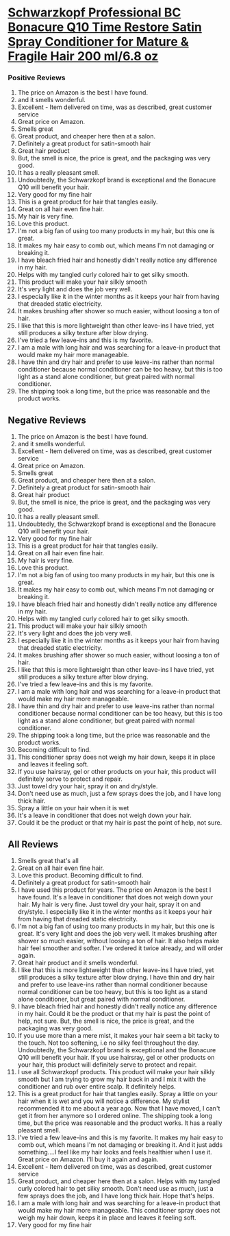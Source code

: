 # [Schwarzkopf Professional BC Bonacure Q10 Time Restore Satin Spray Conditioner for Mature &amp; Fragile Hair 200 ml/6.8 oz](https://products.checkmycream.com/products/Schwarzkopf-Professional-BC-Bonacure-Q10-Time-Restore-Satin-Spray-Conditioner-for-Mature-and-Fragile-Hair-200-ml6.8-oz.html)

### Positive Reviews

<ol>
      <li>The price on Amazon is the best I have found.</li>
      <li>and it smells wonderful.</li>
      <li>Excellent - Item delivered on time, was as described, great customer service</li>
      <li>Great price on Amazon.  </li>
      <li>Smells great</li>
      <li>Great product, and cheaper here then at a salon.</li>
      <li>Definitely a great product for satin-smooth hair</li>
      <li>Great hair product</li>
      <li>But, the smell is nice, the price is great, and the packaging was very good.</li>
      <li>It has a really pleasant smell.</li>
      <li>Undoubtedly, the Schwarzkopf brand is exceptional and the Bonacure Q10 will benefit your hair.  </li>
      <li>Very good for my fine hair</li>
      <li>This is a great product for hair that tangles easily.  </li>
      <li>Great on all hair even fine hair.</li>
      <li>My hair is very fine.</li>
      <li>Love this product.  </li>
      <li>I&#x27;m not a big fan of using too many products in my hair, but this one is great.</li>
      <li>It makes my hair easy to comb out, which means I&#x27;m not damaging or breaking it.  </li>
      <li>I have bleach fried hair and honestly didn&#x27;t really notice any difference in my hair.</li>
      <li>Helps with my tangled curly colored hair to get silky smooth.</li>
      <li>This product will make your hair silkly smooth</li>
      <li>It&#x27;s very light and does the job very well.</li>
      <li>I especially like it in the winter months as it keeps your hair from having that dreaded static electricity.</li>
      <li>It makes brushing after shower so much easier, without loosing a ton of hair.</li>
      <li>I like that this is more lightweight than other leave-ins I have tried, yet still produces a silky texture after blow drying.</li>
      <li>I&#x27;ve tried a few leave-ins and this is my favorite.  </li>
      <li>I am a male with long hair and was searching for a leave-in product that would make my hair more manageable.</li>
      <li>I have thin and dry hair and prefer to use leave-ins rather than normal conditioner because normal conditioner can be too heavy, but this is too light as a stand alone conditioner, but great paired with normal conditioner.</li>
      <li>The shipping took a long time, but the price was reasonable and the product works.</li>
</ol>


<h2>Negative Reviews</h2>
<ol>
<li> The price on Amazon is the best I have found.</li>
<li> and it smells wonderful.</li>
<li> Excellent - Item delivered on time, was as described, great customer service</li>
<li> Great price on Amazon.  </li>
<li> Smells great</li>
<li> Great product, and cheaper here then at a salon.</li>
<li> Definitely a great product for satin-smooth hair</li>
<li> Great hair product</li>
<li> But, the smell is nice, the price is great, and the packaging was very good.</li>
<li> It has a really pleasant smell.</li>
<li> Undoubtedly, the Schwarzkopf brand is exceptional and the Bonacure Q10 will benefit your hair.  </li>
<li> Very good for my fine hair</li>
<li> This is a great product for hair that tangles easily.  </li>
<li> Great on all hair even fine hair.</li>
<li> My hair is very fine.</li>
<li> Love this product.  </li>
<li> I&#x27;m not a big fan of using too many products in my hair, but this one is great.</li>
<li> It makes my hair easy to comb out, which means I&#x27;m not damaging or breaking it.  </li>
<li> I have bleach fried hair and honestly didn&#x27;t really notice any difference in my hair.</li>
<li> Helps with my tangled curly colored hair to get silky smooth.</li>
<li> This product will make your hair silkly smooth</li>
<li> It&#x27;s very light and does the job very well.</li>
<li> I especially like it in the winter months as it keeps your hair from having that dreaded static electricity.</li>
<li> It makes brushing after shower so much easier, without loosing a ton of hair.</li>
<li> I like that this is more lightweight than other leave-ins I have tried, yet still produces a silky texture after blow drying.</li>
<li> I&#x27;ve tried a few leave-ins and this is my favorite.  </li>
<li> I am a male with long hair and was searching for a leave-in product that would make my hair more manageable.</li>
<li> I have thin and dry hair and prefer to use leave-ins rather than normal conditioner because normal conditioner can be too heavy, but this is too light as a stand alone conditioner, but great paired with normal conditioner.</li>
<li> The shipping took a long time, but the price was reasonable and the product works.</li>
<li> Becoming difficult to find.</li>
<li> This conditioner spray does not weigh my hair down, keeps it in place and leaves it feeling soft.</li>
<li> If you use hairsray, gel or other products on your hair, this product will definitely serve to protect and repair.</li>
<li> Just towel dry your hair, spray it on and dry/style.  </li>
<li> Don&#x27;t need use as much, just a few sprays does the job, and I have long thick hair.  </li>
<li> Spray a little on your hair when it is wet</li>
<li> It&#x27;s a leave in conditioner that does not weigh down your hair.</li>
<li> Could it be the product or that my hair is past the point of help, not sure.</li>
</ol>

<h2>All Reviews</h2>

<ol>
    <li> Smells great that&#x27;s all</li>
    <li> Great on all hair even fine hair.</li>
    <li> Love this product.  Becoming difficult to find.</li>
    <li> Definitely a great product for satin-smooth hair</li>
    <li> I have used this product for years. The price on Amazon is the best I have found. It&#x27;s a leave in conditioner that does not weigh down your hair. My hair is very fine. Just towel dry your hair, spray it on and dry/style.  I especially like it in the winter months as it keeps your hair from having that dreaded static electricity.</li>
    <li> I&#x27;m not a big fan of using too many products in my hair, but this one is great. It&#x27;s very light and does the job very well. It makes brushing after shower so much easier, without loosing a ton of hair. It also helps make hair feel smoother and softer. I&#x27;ve ordered it twice already, and will order again.</li>
    <li> Great hair product and it smells wonderful.</li>
    <li> I like that this is more lightweight than other leave-ins I have tried, yet still produces a silky texture after blow drying. I have thin and dry hair and prefer to use leave-ins rather than normal conditioner because normal conditioner can be too heavy, but this is too light as a stand alone conditioner, but great paired with normal conditioner.</li>
    <li> I have bleach fried hair and honestly didn&#x27;t really notice any difference in my hair. Could it be the product or that my hair is past the point of help, not sure. But, the smell is nice, the price is great, and the packaging was very good.</li>
    <li> If you use more than a mere mist, it makes your hair seem a bit tacky to the touch.  Not too softening, i.e no silky feel throughout the day.  Undoubtedly, the Schwarzkopf brand is exceptional and the Bonacure Q10 will benefit your hair.  If you use hairsray, gel or other products on your hair, this product will definitely serve to protect and repair.</li>
    <li> I use all Schwarzkopf products.  This product will make your hair silkly smooth but I am trying to grow my hair back in and I  mix it with the conditioner and rub over entire scalp.  It definitely helps.</li>
    <li> This is a great product for hair that tangles easily.  Spray a little on your hair when it is wet and you will notice a difference.  My stylist recommended it to me about a year ago.  Now that I have moved, I can&#x27;t get it from her anymore so I ordered online.  The shipping took a long time, but the price was reasonable and the product works. It has a really pleasant smell.</li>
    <li> I&#x27;ve tried a few leave-ins and this is my favorite.  It makes my hair easy to comb out, which means I&#x27;m not damaging or breaking it.  And it just adds something....I feel like my hair looks and feels healthier when I use it.  Great price on Amazon.  I&#x27;ll buy it again and again.</li>
    <li> Excellent - Item delivered on time, was as described, great customer service</li>
    <li> Great product, and cheaper here then at a salon. Helps with my tangled curly colored hair to get silky smooth. Don&#x27;t need use as much, just a few sprays does the job, and I have long thick hair.  Hope that&#x27;s helps.</li>
    <li> I am a male with long hair and was searching for a leave-in product that would make my hair more manageable. This conditioner spray does not weigh my hair down, keeps it in place and leaves it feeling soft.</li>
    <li> Very good for my fine hair</li>
</ol>




